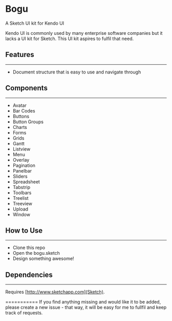 # Bogu
A Sketch UI kit for Kendo UI

Kendo UI is commonly used by many enterprise software companies but it lacks a UI kit for Sketch. This UI kit aspires to fulfil that need.


## Features
---
* Document structure that is easy to use and navigate through

## Components
---

* Avatar
* Bar Codes
* Buttons
* Button Groups
* Charts
* Forms
* Grids
* Gantt
* Listview
* Menu
* Overlay
* Pagination
* Panelbar
* Sliders
* Spreadsheet
* Tabstrip
* Toolbars
* Treelist
* Treeview
* Upload
* Window

## How to Use
---
* Clone this repo
* Open the bogu.sketch
* Design something awesome!

## Dependencies
---
Requires [http://www.sketchapp.com](Sketch).

=========== If you find anything missing and would like it to be added, please create a new issue - that way, it will be easy for me to fullfil and keep track of requests.
